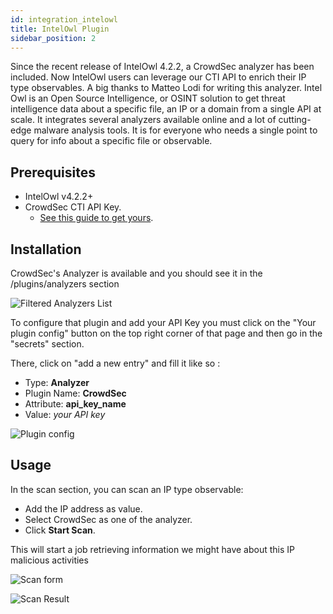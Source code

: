 ```yaml
---
id: integration_intelowl
title: IntelOwl Plugin
sidebar_position: 2
---
```


Since the recent release of IntelOwl 4.2.2, a CrowdSec analyzer has been included. 
Now IntelOwl users can leverage our CTI API to enrich their IP type observables. 
A big thanks to Matteo Lodi for writing this analyzer. 
Intel Owl is an Open Source Intelligence, or OSINT solution to get threat intelligence data about a specific file, an IP or a domain from a single API at scale. It integrates several analyzers available online and a lot of cutting-edge malware analysis tools. It is for everyone who needs a single point to query for info about a specific file or observable.

## Prerequisites

- IntelOwl  v4.2.2+
- CrowdSec CTI API Key. 
  - [See this guide to get yours](https://docs.crowdsec.net/docs/next/cti_api/getting_started/).

## Installation

CrowdSec's Analyzer is available and you should see it in the  /plugins/analyzers section

![Filtered Analyzers List](/img/intelowl_analyzers.png)

To configure that plugin and add your API Key you must click on the "Your plugin config" button on the top right corner of that page and then go in the "secrets" section.

There, click on "add a new entry" and fill it like so :
- Type: **Analyzer**
- Plugin Name: **CrowdSec**
- Attribute: **api_key_name**
- Value: *your API key*

![Plugin config](/img/intelowl_config.png)

## Usage

In the scan section, you can scan an IP type observable:
- Add the IP address as value.
- Select CrowdSec as one of the analyzer.
- Click **Start Scan**.

This will start a job retrieving information we might have about this IP malicious activities

![Scan form](/img/intelowl_scan.png)

![Scan Result](/img/intelowl_scan_result.png)